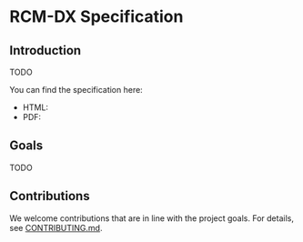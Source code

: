 # RCM-DX Specification

## Introduction

TODO

You can find the specification here:

- HTML:
- PDF:

## Goals

TODO

## Contributions

We welcome contributions that are in line with the project goals. For details, see [CONTRIBUTING.md](CONTRIBUTING.md).
